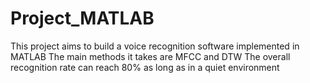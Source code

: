 # Project_MATLAB
This project aims to build a voice recognition software implemented in MATLAB
The main methods it takes are MFCC and DTW
The overall recognition rate can reach 80% as long as in a quiet environment

